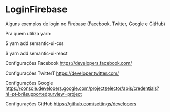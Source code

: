 # LoginFirebase
Alguns exemplos de login no Firebase (Facebook, Twitter, Google e GitHub)

Pra quem utiliza yarn:

$ yarn add semantic-ui-css

$ yarn add semantic-ui-react



Configurações Facebook
https://developers.facebook.com/


Configurações TwitterT
https://developer.twitter.com/


Configurações Google
https://console.developers.google.com/projectselector/apis/credentials?hl=pt-br&supportedpurview=project


Configurações GitHub
https://github.com/settings/developers

